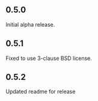 ## 0.5.0

Initial alpha release.

## 0.5.1

Fixed to use 3-clause BSD license.

## 0.5.2

Updated readme for release